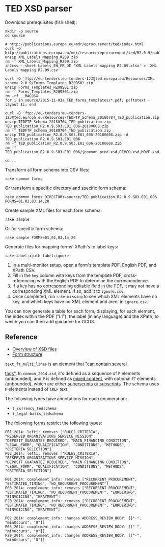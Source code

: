 # TED XSD parser

Download prerequisites (fish shell):

    mkdir -p source
    cd source

    # http://publications.europa.eu/mdr/eprocurement/ted/index.html
    curl -O http://publications.europa.eu/mdr/resource/eprocurement/ted/R2.0.9/publication/XML_Labels_Mapping_R209.zip
    unzip XML_Labels_Mapping_R209.zip
    rm -f XML_Labels_Mapping_R209.zip
    in2csv --sheet Labels_EN_FR_DE 'XML Labels mapping R2.09.xlsx' > 'XML Labels mapping R2.09.csv'

    curl -O 'ftp://eu-tenders:eu-tenders-123@ted.europa.eu/Resources/XML schema 2.0.9/Forms_Templates_R209S01.zip'
    unzip Forms_Templates_R209S01.zip
    rm -f Forms_Templates_R209S01.zip
    rm -rf __MACOSX
    for i in source/2015-11-03a_TED_forms_templates/*.pdf; pdftotext -layout $i; end

    curl -O 'ftp://eu-tenders:eu-tenders-123@ted.europa.eu/Resources/TEDFTP_Schema_20180704_TED_publication.zip'
    unzip TEDFTP_Schema_20180704_TED_publication.zip TED_publication_R2.0.9.S03.E01_006-20180608.zip
    rm -f TEDFTP_Schema_20180704_TED_publication.zip
    unzip TED_publication_R2.0.9.S03.E01_006-20180608.zip -d TED_publication_R2.0.9.S03.E01_006
    rm -f TED_publication_R2.0.9.S03.E01_006-20180608.zip
    rm -f TED_publication_R2.0.9.S03.E01_006/{common_prod.xsd,DEVCO.xsd,MOVE.xsd,TED_EXPORT.xsd,xlink.xsd}

    cd ..

Transform all form schema into CSV files:

    rake common forms

Or transform a specific directory and specific form schema:

    rake common forms DIRECTORY=source/TED_publication_R2.0.9.S03.E01_006 FORMS=01,02,03,14,20

Create sample XML files for each form schema:

    rake sample

Or for specific form schema:

    rake sample FORMS=01,02,03,14,20

Generate files for mapping forms' XPath's to label keys:

    rake label:xpath label:ignore

1. In a multi-monitor setup, open a form's template PDF, English PDF, and XPath CSV.
1. Fill in the `key` column with keys from the template PDF, cross-referencing with the English PDF to determine the correspondence.
1. If a key has no corresponding editable field in the PDF, it may not have a corresponding XML element. If so, add it to `ignore.csv`.
1. Once completed, run `rake missing` to see which XML elements have no key, and which keys have no XML element and aren' in `ignore.csv`.

You can now generate a table for each form, displaying, for each element, the index within the PDF ("I.1"), the label (in any language) and the XPath, to which you can then add guidance for OCDS.

## Reference

* [Overview of XSD files](https://webgate.ec.europa.eu/fpfis/wikis/pages/viewpage.action?spaceKey=TEDeSender&title=XML+Schema+2.0.9#XMLSchema2.0.9-2.1.Overview)
* [Form structure](https://webgate.ec.europa.eu/fpfis/wikis/pages/viewpage.action?spaceKey=TEDeSender&title=XML+Schema+2.0.9#XMLSchema2.0.9-2.2.Formstructure)

`text_ft_multi_lines` is an element that ["can contain several <P> tags"](https://webgate.ec.europa.eu/fpfis/wikis/pages/viewpage.action?spaceKey=TEDeSender&title=XML+Schema+2.0.9#XMLSchema2.0.9-2.5.Textfieldsizelimitation). In `common_2014.xsd`, it's defined as a sequence of `P` elements (unbounded), and `P` is defined as [mixed content](https://www.w3.org/TR/xmlschema-0/#mixedContent), with optional `FT` elements (unbounded), which are either [superscripts or subscripts](http://simap.ted.europa.eu/documents/10184/45895/esenders_faq_en.pdf/14f88d13-7d5d-4f8f-b6a0-9bcbe7aa9351#page=16). The schema uses `P` elements instead of `CRLF` text.

The following types have annotations for each enumeration:

* `t_currency_tedschema`
* `t_legal-basis_tedschema`

The following forms restrict the following types:

    F01_2014: lefti: removes ["RULES_CRITERIA", "RESERVED_ORGANISATIONS_SERVICE_MISSION", "DEPOSIT_GUARANTEE_REQUIRED", "MAIN_FINANCING_CONDITION", "LEGAL_FORM", "QUALIFICATION", "CONDITIONS", "METHODS", "CRITERIA_SELECTION"]
    F02_2014: lefti: removes ["RULES_CRITERIA", "RESERVED_ORGANISATIONS_SERVICE_MISSION", "DEPOSIT_GUARANTEE_REQUIRED", "MAIN_FINANCING_CONDITION", "LEGAL_FORM", "QUALIFICATION", "CONDITIONS", "METHODS", "CRITERIA_SELECTION"]

    F01_2014: complement_info: removes ["RECURRENT_PROCUREMENT", "ESTIMATED_TIMING", "NO_RECURRENT_PROCUREMENT"]
    F03_2014: complement_info: removes ["RECURRENT_PROCUREMENT", "ESTIMATED_TIMING", "NO_RECURRENT_PROCUREMENT", "EORDERING", "EINVOICING", "EPAYMENT"]
    F20_2014: complement_info: removes ["RECURRENT_PROCUREMENT", "ESTIMATED_TIMING", "NO_RECURRENT_PROCUREMENT", "EORDERING", "EINVOICING", "EPAYMENT"]

    F02_2014: complement_info: changes ADDRESS_REVIEW_BODY: [["-", "minOccurs", "0"]]
    F03_2014: complement_info: changes ADDRESS_REVIEW_BODY: [["-", "minOccurs", "0"]]
    F20_2014: complement_info: changes ADDRESS_REVIEW_BODY: [["-", "minOccurs", "0"]]
